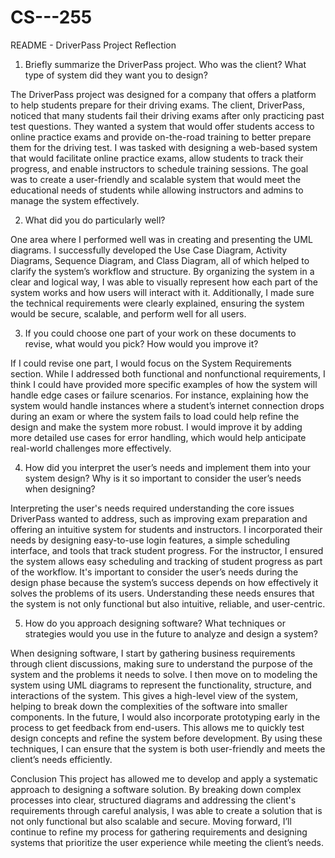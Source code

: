 # CS---255
README - DriverPass Project Reflection
1. Briefly summarize the DriverPass project. Who was the client? What type of system did they want you to design?

The DriverPass project was designed for a company that offers a platform to help students prepare for their driving exams. The client, DriverPass, noticed that many students fail their driving exams after only practicing past test questions. They wanted a system that would offer students access to online practice exams and provide on-the-road training to better prepare them for the driving test. I was tasked with designing a web-based system that would facilitate online practice exams, allow students to track their progress, and enable instructors to schedule training sessions. The goal was to create a user-friendly and scalable system that would meet the educational needs of students while allowing instructors and admins to manage the system effectively.

2. What did you do particularly well?

One area where I performed well was in creating and presenting the UML diagrams. I successfully developed the Use Case Diagram, Activity Diagrams, Sequence Diagram, and Class Diagram, all of which helped to clarify the system’s workflow and structure. By organizing the system in a clear and logical way, I was able to visually represent how each part of the system works and how users will interact with it. Additionally, I made sure the technical requirements were clearly explained, ensuring the system would be secure, scalable, and perform well for all users.

3. If you could choose one part of your work on these documents to revise, what would you pick? How would you improve it?

If I could revise one part, I would focus on the System Requirements section. While I addressed both functional and nonfunctional requirements, I think I could have provided more specific examples of how the system will handle edge cases or failure scenarios. For instance, explaining how the system would handle instances where a student’s internet connection drops during an exam or where the system fails to load could help refine the design and make the system more robust. I would improve it by adding more detailed use cases for error handling, which would help anticipate real-world challenges more effectively.

4. How did you interpret the user’s needs and implement them into your system design? Why is it so important to consider the user’s needs when designing?

Interpreting the user's needs required understanding the core issues DriverPass wanted to address, such as improving exam preparation and offering an intuitive system for students and instructors. I incorporated their needs by designing easy-to-use login features, a simple scheduling interface, and tools that track student progress. For the instructor, I ensured the system allows easy scheduling and tracking of student progress as part of the workflow. It's important to consider the user’s needs during the design phase because the system’s success depends on how effectively it solves the problems of its users. Understanding these needs ensures that the system is not only functional but also intuitive, reliable, and user-centric.

5. How do you approach designing software? What techniques or strategies would you use in the future to analyze and design a system?

When designing software, I start by gathering business requirements through client discussions, making sure to understand the purpose of the system and the problems it needs to solve. I then move on to modeling the system using UML diagrams to represent the functionality, structure, and interactions of the system. This gives a high-level view of the system, helping to break down the complexities of the software into smaller components. In the future, I would also incorporate prototyping early in the process to get feedback from end-users. This allows me to quickly test design concepts and refine the system before development. By using these techniques, I can ensure that the system is both user-friendly and meets the client’s needs efficiently.

Conclusion
This project has allowed me to develop and apply a systematic approach to designing a software solution. By breaking down complex processes into clear, structured diagrams and addressing the client's requirements through careful analysis, I was able to create a solution that is not only functional but also scalable and secure. Moving forward, I’ll continue to refine my process for gathering requirements and designing systems that prioritize the user experience while meeting the client’s needs.

